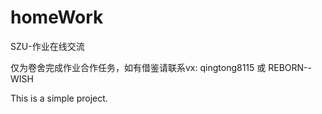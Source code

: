 # homeWork

SZU-作业在线交流

仅为卷舍完成作业合作任务，如有借鉴请联系vx: qingtong8115 或 REBORN--WISH


This is a simple project.

<div style="display: flex; justify-content: center;">
  <div class="spinner"></div>
</div>

<style>**
  **.spinner** {
    **width**: **50px**;
    **height**: **50px**;
    **border**: **5px** solid **rgba**(**0**, **0**, **0**, **0.1**);
    **border-top-color**: **#333**;
    **border-radius**: **50%**;
    **animation**: spin **1s** infinite linear;
  }

  **@keyframes** spin {
    **0%** {
      **transform**: **rotate**(**0deg**);
    }
    **100%** {
      **transform**: **rotate**(**360deg**);
    }
  }
**</style>
